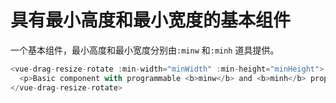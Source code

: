 # 具有最小高度和最小宽度的基本组件

一个基本组件，最小高度和最小宽度分别由`:minw` 和`:minh` 道具提供。

~~~js
<vue-drag-resize-rotate :min-width="minWidth" :min-height="minHeight">
  <p>Basic component with programmable <b>minw</b> and <b>minh</b> props.</p>
</vue-drag-resize-rotate>
~~~
